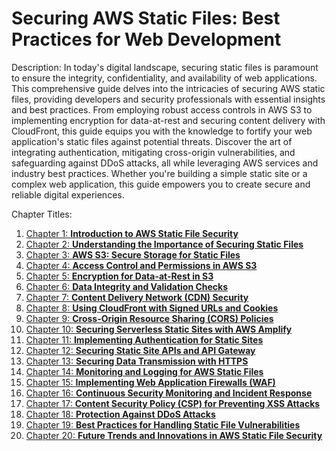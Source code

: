# **Securing AWS Static Files: Best Practices for Web Development**

Description:
In today's digital landscape, securing static files is paramount to ensure the integrity, confidentiality, and availability of web applications. This comprehensive guide delves into the intricacies of securing AWS static files, providing developers and security professionals with essential insights and best practices. From employing robust access controls in AWS S3 to implementing encryption for data-at-rest and securing content delivery with CloudFront, this guide equips you with the knowledge to fortify your web application's static files against potential threats. Discover the art of integrating authentication, mitigating cross-origin vulnerabilities, and safeguarding against DDoS attacks, all while leveraging AWS services and industry best practices. Whether you're building a simple static site or a complex web application, this guide empowers you to create secure and reliable digital experiences.

Chapter Titles:

1. [Chapter 1: **Introduction to AWS Static File Security**](https://learn.blitzbudget.com/coding/backend/web/secure-aws-static-files-best-practices-web-development/chapter-1-introduction-to-aws-static-file-security)
2. [Chapter 2: **Understanding the Importance of Securing Static Files**](https://learn.blitzbudget.com/coding/backend/web/secure-aws-static-files-best-practices-web-development/chapter-2-understanding-the-importance-of-securing-static-files)
3. [Chapter 3: **AWS S3: Secure Storage for Static Files**](https://learn.blitzbudget.com/coding/backend/web/secure-aws-static-files-best-practices-web-development/chapter-3-aws-s3-secure-storage-for-static-files)
4. [Chapter 4: **Access Control and Permissions in AWS S3**](https://learn.blitzbudget.com/coding/backend/web/secure-aws-static-files-best-practices-web-development/chapter-4-access-control-and-permissions-in-aws-s3)
5. [Chapter 5: **Encryption for Data-at-Rest in S3**](https://learn.blitzbudget.com/coding/backend/web/secure-aws-static-files-best-practices-web-development/chapter-5-encryption-for-data-at-rest-in-s3)
6. [Chapter 6: **Data Integrity and Validation Checks**](https://learn.blitzbudget.com/coding/backend/web/secure-aws-static-files-best-practices-web-development/chapter-6-data-integrity-and-validation-checks)
7. [Chapter 7: **Content Delivery Network (CDN) Security**](https://learn.blitzbudget.com/coding/backend/web/secure-aws-static-files-best-practices-web-development/chapter-7-content-delivery-network-cdn-security)
8. [Chapter 8: **Using CloudFront with Signed URLs and Cookies**](https://learn.blitzbudget.com/coding/backend/web/secure-aws-static-files-best-practices-web-development/chapter-8-using-cloudfront-with-signed-urls-and-cookies)
9. [Chapter 9: **Cross-Origin Resource Sharing (CORS) Policies**](https://learn.blitzbudget.com/coding/backend/web/secure-aws-static-files-best-practices-web-development/chapter-9-cross-origin-resource-sharing-cors-policies)
10. [Chapter 10: **Securing Serverless Static Sites with AWS Amplify**](https://learn.blitzbudget.com/coding/backend/web/secure-aws-static-files-best-practices-web-development/chapter-10-securing-serverless-static-sites-with-aws-amplify)
11. [Chapter 11: **Implementing Authentication for Static Sites**](https://learn.blitzbudget.com/coding/backend/web/secure-aws-static-files-best-practices-web-development/chapter-11-implementing-authentication-for-static-sites)
12. [Chapter 12: **Securing Static Site APIs and API Gateway**](https://learn.blitzbudget.com/coding/backend/web/secure-aws-static-files-best-practices-web-development/chapter-12-securing-static-site-apis-and-api-gateway)
13. [Chapter 13: **Securing Data Transmission with HTTPS**](https://learn.blitzbudget.com/coding/backend/web/secure-aws-static-files-best-practices-web-development/chapter-13-securing-data-transmission-with-https)
14. [Chapter 14: **Monitoring and Logging for AWS Static Files**](https://learn.blitzbudget.com/coding/backend/web/secure-aws-static-files-best-practices-web-development/chapter-14-monitoring-and-logging-for-aws-static-files)
15. [Chapter 15: **Implementing Web Application Firewalls (WAF)**](https://learn.blitzbudget.com/coding/backend/web/secure-aws-static-files-best-practices-web-development/chapter-15-implementing-web-application-firewalls-waf)
16. [Chapter 16: **Continuous Security Monitoring and Incident Response**](https://learn.blitzbudget.com/coding/backend/web/secure-aws-static-files-best-practices-web-development/chapter-16-continuous-security-monitoring-and-incident-response)
17. [Chapter 17: **Content Security Policy (CSP) for Preventing XSS Attacks**](https://learn.blitzbudget.com/coding/backend/web/secure-aws-static-files-best-practices-web-development/chapter-17-content-security-policy-csp-for-preventing-xss-attacks)
18. [Chapter 18: **Protection Against DDoS Attacks**](https://learn.blitzbudget.com/coding/backend/web/secure-aws-static-files-best-practices-web-development/chapter-18-protection-against-ddos-attacks)
19. [Chapter 19: **Best Practices for Handling Static File Vulnerabilities**](https://learn.blitzbudget.com/coding/backend/web/secure-aws-static-files-best-practices-web-development/chapter-19-best-practices-for-handling-static-file-vulnerabilities)
20. [Chapter 20: **Future Trends and Innovations in AWS Static File Security**](https://learn.blitzbudget.com/coding/backend/web/secure-aws-static-files-best-practices-web-development/chapter-20-future-trends-and-innovations-in-aws-static-file-security)